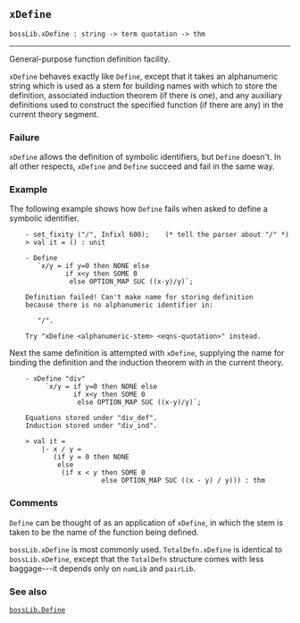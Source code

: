 ## `xDefine`

``` hol4
bossLib.xDefine : string -> term quotation -> thm
```

------------------------------------------------------------------------

General-purpose function definition facility.

`xDefine` behaves exactly like `Define`, except that it takes an
alphanumeric string which is used as a stem for building names with
which to store the definition, associated induction theorem (if there is
one), and any auxiliary definitions used to construct the specified
function (if there are any) in the current theory segment.

### Failure

`xDefine` allows the definition of symbolic identifiers, but `Define`
doesn't. In all other respects, `xDefine` and `Define` succeed and fail
in the same way.

### Example

The following example shows how `Define` fails when asked to define a
symbolic identifier.

``` hol4
    - set_fixity ("/", Infixl 600);    (* tell the parser about "/" *)
    > val it = () : unit

    - Define
       `x/y = if y=0 then NONE else
              if x<y then SOME 0
               else OPTION_MAP SUC ((x-y)/y)`;

    Definition failed! Can't make name for storing definition
    because there is no alphanumeric identifier in:

       "/".

    Try "xDefine <alphanumeric-stem> <eqns-quotation>" instead.
```

Next the same definition is attempted with `xDefine`, supplying the name
for binding the definition and the induction theorem with in the current
theory.

``` hol4
    - xDefine "div"
         `x/y = if y=0 then NONE else
                if x<y then SOME 0
                 else OPTION_MAP SUC ((x-y)/y)`;

    Equations stored under "div_def".
    Induction stored under "div_ind".

    > val it =
        |- x / y =
           (if y = 0 then NONE
            else
             (if x < y then SOME 0
                       else OPTION_MAP SUC ((x - y) / y))) : thm
```

### Comments

`Define` can be thought of as an application of `xDefine`, in which the
stem is taken to be the name of the function being defined.

`bossLib.xDefine` is most commonly used. `TotalDefn.xDefine` is
identical to `bossLib.xDefine`, except that the `TotalDefn` structure
comes with less baggage---it depends only on `numLib` and `pairLib`.

### See also

[`bossLib.Define`](#bossLib.Define)
